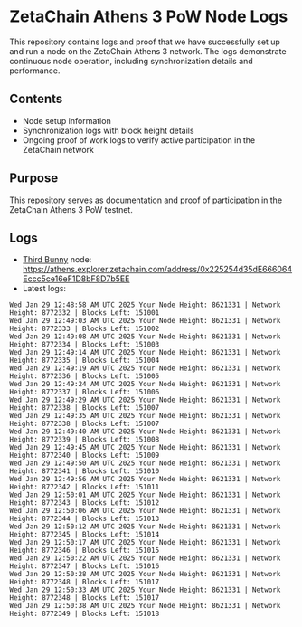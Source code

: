 # ZetaChain Athens 3 PoW Node Logs
This repository contains logs and proof that we have successfully set up and run a node on the ZetaChain Athens 3 network. The logs demonstrate continuous node operation, including synchronization details and performance.

## Contents
- Node setup information
- Synchronization logs with block height details
- Ongoing proof of work logs to verify active participation in the ZetaChain network

## Purpose
This repository serves as documentation and proof of participation in the ZetaChain Athens 3 PoW testnet.

## Logs

- [Third Bunny](https://thirdbunny.xyz/) node: https://athens.explorer.zetachain.com/address/0x225254d35dE666064Eccc5ce16eF1D8bF8D7b5EE
- Latest logs:
```
Wed Jan 29 12:48:58 AM UTC 2025 Your Node Height: 8621331 | Network Height: 8772332 | Blocks Left: 151001
Wed Jan 29 12:49:03 AM UTC 2025 Your Node Height: 8621331 | Network Height: 8772333 | Blocks Left: 151002
Wed Jan 29 12:49:08 AM UTC 2025 Your Node Height: 8621331 | Network Height: 8772334 | Blocks Left: 151003
Wed Jan 29 12:49:14 AM UTC 2025 Your Node Height: 8621331 | Network Height: 8772335 | Blocks Left: 151004
Wed Jan 29 12:49:19 AM UTC 2025 Your Node Height: 8621331 | Network Height: 8772336 | Blocks Left: 151005
Wed Jan 29 12:49:24 AM UTC 2025 Your Node Height: 8621331 | Network Height: 8772337 | Blocks Left: 151006
Wed Jan 29 12:49:29 AM UTC 2025 Your Node Height: 8621331 | Network Height: 8772338 | Blocks Left: 151007
Wed Jan 29 12:49:35 AM UTC 2025 Your Node Height: 8621331 | Network Height: 8772338 | Blocks Left: 151007
Wed Jan 29 12:49:40 AM UTC 2025 Your Node Height: 8621331 | Network Height: 8772339 | Blocks Left: 151008
Wed Jan 29 12:49:45 AM UTC 2025 Your Node Height: 8621331 | Network Height: 8772340 | Blocks Left: 151009
Wed Jan 29 12:49:50 AM UTC 2025 Your Node Height: 8621331 | Network Height: 8772341 | Blocks Left: 151010
Wed Jan 29 12:49:56 AM UTC 2025 Your Node Height: 8621331 | Network Height: 8772342 | Blocks Left: 151011
Wed Jan 29 12:50:01 AM UTC 2025 Your Node Height: 8621331 | Network Height: 8772343 | Blocks Left: 151012
Wed Jan 29 12:50:06 AM UTC 2025 Your Node Height: 8621331 | Network Height: 8772344 | Blocks Left: 151013
Wed Jan 29 12:50:12 AM UTC 2025 Your Node Height: 8621331 | Network Height: 8772345 | Blocks Left: 151014
Wed Jan 29 12:50:17 AM UTC 2025 Your Node Height: 8621331 | Network Height: 8772346 | Blocks Left: 151015
Wed Jan 29 12:50:22 AM UTC 2025 Your Node Height: 8621331 | Network Height: 8772347 | Blocks Left: 151016
Wed Jan 29 12:50:28 AM UTC 2025 Your Node Height: 8621331 | Network Height: 8772348 | Blocks Left: 151017
Wed Jan 29 12:50:33 AM UTC 2025 Your Node Height: 8621331 | Network Height: 8772348 | Blocks Left: 151017
Wed Jan 29 12:50:38 AM UTC 2025 Your Node Height: 8621331 | Network Height: 8772349 | Blocks Left: 151018
```
